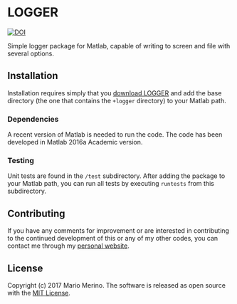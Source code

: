 LOGGER
======

[![DOI](https://zenodo.org/badge/111740459.svg)](https://zenodo.org/badge/latestdoi/111740459)

Simple logger package for Matlab, 
capable of writing to screen and file with several  options.

## Installation

Installation requires simply that you 
[download LOGGER](https://github.com/mariomerinomartinez/logger/archive/master.zip) 
and add the base directory 
(the one that contains the `+logger` directory) to your Matlab path.

### Dependencies

A recent version of Matlab is needed to run the code. 
The code has been developed in Matlab 2016a Academic version.  

### Testing

Unit tests are found in the `/test` subdirectory. After adding the package to
your Matlab path, you can run all tests by executing `runtests` from this 
subdirectory.

## Contributing

If you have any comments for improvement or 
are interested in contributing to the continued 
development of this or any of my other codes, you can contact me 
through my [personal website](http://mariomerino.uc3m.es/).
  
## License

Copyright (c) 2017 Mario Merino. The software is released as open 
source with the [MIT License](LICENSE.md).

 